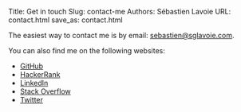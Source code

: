 Title: Get in touch
Slug: contact-me
Authors: Sébastien Lavoie
URL: contact.html
save_as: contact.html

<!-- ref: https://www.albionresearch.com/tools/obfuscator -->

The easiest way to contact me is by email: <a href='m&#97;&#105;lto&#58;%73ebas%74i&#101;&#110;&#64;sg&#37;&#54;C%61%&#55;6%6Fie%&#50;E&#37;63%&#54;&#70;m'>sebast&#105;en&#64;sgl&#97;vo&#105;e&#46;&#99;om</a>.

You can also find me on the following websites:

- [GitHub](https://github.com/sglavoie)
- [HackerRank](https://www.hackerrank.com/sglavoie)
- [LinkedIn](https://www.linkedin.com/in/sglavoie/)
- [Stack Overflow](https://stackoverflow.com/users/8787680/s%c3%a9bastien-lavoie)
- [Twitter](https://twitter.com/sgdlavoie)
